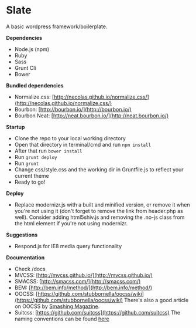Slate
=====

A basic wordpress framework/boilerplate.

**Dependencies**

* Node.js (npm)
* Ruby
* Sass
* Grunt Cli
* Bower

**Bundled dependencies**

* Normalize.css: [http://necolas.github.io/normalize.css/](http://necolas.github.io/normalize.css/)
* Bourbon: [http://bourbon.io/](http://bourbon.io/)
* Bourbon Neat: [http://neat.bourbon.io/](http://neat.bourbon.io/)

**Startup**

* Clone the repo to your local working directory
* Open that directory in terminal/cmd and run `npm install`
* After that run `bower install`
* Run `grunt deploy`
* Run `grunt`
* Change css/style.css and the working dir in Gruntfile.js to reflect your current theme
* Ready to go!

**Deploy**

* Replace modernizr.js with a built and minified version, or remove it when you're not using it (don't forget to remove the link from header.php as well). Consider adding html5shiv.js and removing the .no-js class from the html element if you're not using modernizr.

**Suggestions**

* Respond.js for IE8 media query functionality

**Documentation**

* Check /docs
* MVCSS: [http://mvcss.github.io/](http://mvcss.github.io/)
* SMACSS: [http://smacss.com/](http://smacss.com/)
* BEM: [http://bem.info/method/](http://bem.info/method/)
* OOCSS: [https://github.com/stubbornella/oocss/wiki](https://github.com/stubbornella/oocss/wiki)
There's also a good article on OOCSS by [Smashing Magazine](http://coding.smashingmagazine.com/2011/12/12/an-introduction-to-object-oriented-css-oocss/).
* Suitcss: [https://github.com/suitcss](https://github.com/suitcss)
The naming conventions can be found [here](https://github.com/suitcss/suit/blob/master/doc/naming-conventions.md)
